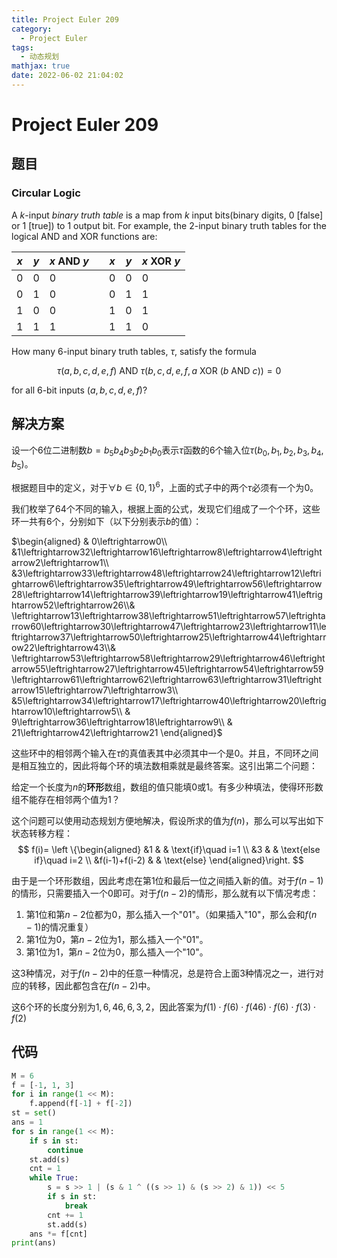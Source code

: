 ```yaml
---
title: Project Euler 209
category:
  - Project Euler
tags:
  - 动态规划
mathjax: true
date: 2022-06-02 21:04:02
---
```


<escape><!-- more --></escape>

# Project Euler 209

## 题目

### Circular Logic

A $k$-input *binary truth table* is a map from $k$ input bits(binary digits, $0$ [false] or $1$ [true]) to $1$ output bit. For example, the $2$-input binary truth tables for the logical $\text{AND}$ and $\text{XOR}$ functions are:

|$x$|$y$|$x \text{ AND } y$||$x$|$y$|$x \text{ XOR }  y$|
|-|-|-|-|-|-|-|
|$0$|$0$|$0$||$0$|$0$|$0$|
|$0$|$1$|$0$||$0$|$1$|$1$|
|$1$|$0$|$0$||$1$|$0$|$1$|
|$1$|$1$|$1$||$1$|$1$|$0$|

How many $6$-input binary truth tables, $\tau$, satisfy the formula

$$\tau(a, b, c, d, e, f) \text{ AND } τ(b, c, d, e, f, a \text{ XOR } (b \text{ AND } c)) = 0 $$

for all $6$-bit inputs $(a, b, c, d, e, f)$?

## 解决方案

设一个$6$位二进制数$b=b_5b_4b_3b_2b_1b_0$表示$\tau$函数的$6$个输入位$\tau(b_0,b_1,b_2,b_3,b_4,b_5)$。

根据题目中的定义，对于$\forall b\in \{0,1\}^6$，上面的式子中的两个$\tau$必须有一个为$0$。

我们枚举了$64$个不同的输入，根据上面的公式，发现它们组成了一个个环，这些环一共有$6$个，分别如下（以下分别表示$b$的值）：

$\begin{aligned}
& 0\leftrightarrow0\\
&1\leftrightarrow32\leftrightarrow16\leftrightarrow8\leftrightarrow4\leftrightarrow2\leftrightarrow1\\
&3\leftrightarrow33\leftrightarrow48\leftrightarrow24\leftrightarrow12\leftrightarrow6\leftrightarrow35\leftrightarrow49\leftrightarrow56\leftrightarrow28\leftrightarrow14\leftrightarrow39\leftrightarrow19\leftrightarrow41\leftrightarrow52\leftrightarrow26\\&
\leftrightarrow13\leftrightarrow38\leftrightarrow51\leftrightarrow57\leftrightarrow60\leftrightarrow30\leftrightarrow47\leftrightarrow23\leftrightarrow11\leftrightarrow37\leftrightarrow50\leftrightarrow25\leftrightarrow44\leftrightarrow22\leftrightarrow43\\&
\leftrightarrow53\leftrightarrow58\leftrightarrow29\leftrightarrow46\leftrightarrow55\leftrightarrow27\leftrightarrow45\leftrightarrow54\leftrightarrow59\leftrightarrow61\leftrightarrow62\leftrightarrow63\leftrightarrow31\leftrightarrow15\leftrightarrow7\leftrightarrow3\\
&5\leftrightarrow34\leftrightarrow17\leftrightarrow40\leftrightarrow20\leftrightarrow10\leftrightarrow5\\
& 9\leftrightarrow36\leftrightarrow18\leftrightarrow9\\
& 21\leftrightarrow42\leftrightarrow21
\end{aligned}$

这些环中的相邻两个输入在$\tau$的真值表其中必须其中一个是$0$。并且，不同环之间是相互独立的，因此将每个环的填法数相乘就是最终答案。这引出第二个问题：

给定一个长度为$n$的**环形**数组，数组的值只能填$0$或$1$。有多少种填法，使得环形数组不能存在相邻两个值为$1$？

这个问题可以使用动态规划方便地解决，假设所求的值为$f(n)$，那么可以写出如下状态转移方程：
$$
f(i)=
\left \{\begin{aligned}
  &1  & & \text{if}\quad i=1 \\
  &3 & & \text{else if}\quad i=2 \\
  &f(i-1)+f(i-2) & & \text{else}
\end{aligned}\right.
$$

由于是一个环形数组，因此考虑在第$1$位和最后一位之间插入新的值。对于$f(n-1)$的情形，只需要插入一个$0$即可。对于$f(n-2)$的情形，那么就有以下情况考虑：

1. 第$1$位和第$n-2$位都为$0$，那么插入一个"$01$"。（如果插入"$10$"，那么会和$f(n-1)$的情况重复）
2. 第$1$位为$0$，第$n-2$位为$1$，那么插入一个"$01$"。
3. 第$1$位为$1$，第$n-2$位为$0$，那么插入一个"$10$"。

这$3$种情况，对于$f(n-2)$中的任意一种情况，总是符合上面$3$种情况之一，进行对应的转移，因此都包含在$f(n-2)$中。

这$6$个环的长度分别为$1,6,46,6,3,2$，因此答案为$f(1)\cdot f(6)\cdot f(46)\cdot f(6)\cdot f(3)\cdot f(2)$

## 代码

```py
M = 6
f = [-1, 1, 3]
for i in range(1 << M):
    f.append(f[-1] + f[-2])
st = set()
ans = 1
for s in range(1 << M):
    if s in st:
        continue
    st.add(s)
    cnt = 1
    while True:
        s = s >> 1 | (s & 1 ^ ((s >> 1) & (s >> 2) & 1)) << 5
        if s in st:
            break
        cnt += 1
        st.add(s)
    ans *= f[cnt]
print(ans)

```
